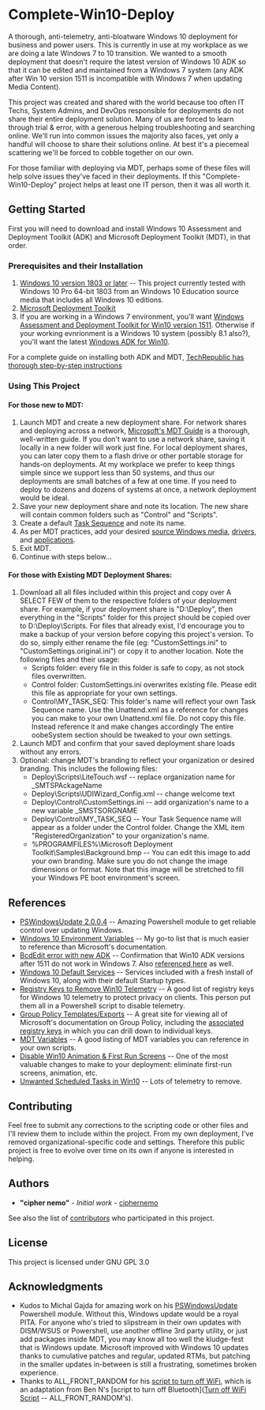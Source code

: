 # Complete-Win10-Deploy

A thorough, anti-telemetry, anti-bloatware Windows 10 deployment for business and power users. This is currently in use at my workplace as we are doing a late Windows 7 to 10 transition. We wanted to a smooth deployment that doesn't require the latest version of Windows 10 ADK so that it can be edited and maintained from a Windows 7 system (any ADK after Win 10 version 1511 is incompatible with Windows 7 when updating Media Content).

This project was created and shared with the world because too often IT Techs, System Admins, and DevOps responsible for deployments do not share their entire deployment solution. Many of us are forced to learn through trial & error, with a generous helping troubleshooting and searching online. We'll run into common issues the majority also faces, yet only a handful will choose to share their solutions online. At best it's a piecemeal scattering we'll be forced to cobble together on our own.

For those familiar with deploying via MDT, perhaps some of these files will help solve issues they've faced in their deployments. If this "Complete-Win10-Deploy" project helps at least one IT person, then it was all worth it.

## Getting Started

First you will need to download and install Windows 10 Assessment and Deployment Toolkit (ADK) and Microsoft Deployment Toolkit (MDT), in that order.

### Prerequisites and their Installation

1. [Windows 10 version 1803 or later](https://support.microsoft.com/en-us/help/4099479) -- This project currently tested with Windows 10 Pro 64-bit 1803 from an Windows 10 Education source media that includes all Windows 10 editions.
2. [Microsoft Deployment Toolkit](https://www.microsoft.com/en-us/download/details.aspx?id=54259)
3. If you are working in a Windows 7 environment, you'll want [Windows Assessment and Deployment Toolkit for Win10 version 1511](http://renshollanders.nl/2016/12/download-windows-adk-the-numerous-versions-of-microsoft-windows-adk-assessment-and-planning-toolkit-and-where-to-find-them/). Otherwise if your working evnrionment is a Windows 10 system (possibly 8.1 also?), you'll want the latest [Windows ADK for Win10](https://docs.microsoft.com/en-us/windows-hardware/get-started/adk-install).

For a complete guide on installing both ADK and MDT, [TechRepublic has thorough step-by-step instructions](https://www.techrepublic.com/article/how-to-set-up-microsoft-deployment-toolkit-step-by-step/)

### Using This Project

#### For those new to MDT:
1. Launch MDT and create a new deployment share. For network shares and deploying across a network, [Microsoft's MDT Guide](https://docs.microsoft.com/en-us/windows/deployment/deploy-windows-mdt/get-started-with-the-microsoft-deployment-toolkit) is a thorough, well-written guide. If you don't want to use a network share, saving it locally in a new folder will work just fine. For local deployment shares, you can later copy them to a flash drive or other portable storage for hands-on deployments. At my workplace we prefer to keep things simple since we support less than 50 systems, and thus our deployments are small batches of a few at one time. If you need to deploy to dozens and dozens of systems at once, a network deployment would be ideal.
2. Save your new deployment share and note its location. The new share will contain common folders such as "Control" and "Scripts".
3. Create a default [Task Sequence](https://web.sas.upenn.edu/jasonrw/2016/10/20/creating-task-sequences-for-mdt/) and note its name.
4. As per MDT practices, add your desired [source Windows media](https://web.sas.upenn.edu/jasonrw/2015/11/02/mdt-importing-an-operating-system/), [drivers](https://web.sas.upenn.edu/jasonrw/2016/09/25/mdt-and-drivers/), and [applications](https://www.techrepublic.com/article/how-to-deploy-applications-with-microsoft-deployment-toolkit/).
5. Exit MDT.
6. Continue with steps below... 
#### For those with Existing MDT Deployment Shares:
1. Download all all files included within this project and copy over A SELECT FEW of them to the respective folders of your deployment share. For example, if your deployment share is "D:\Deploy", then everything in the "Scripts" folder for this project should be copied over to D:\Deploy\Scripts. For files that already exist, I'd encourage you to make a backup of your version before copying this project's version. To do so, simply either rename the file (eg: "CustomSettings.ini" to "CustomSettings.original.ini") or copy it to another location. Note the following files and their usage:
    * Scripts folder: every file in this folder is safe to copy, as not stock files overwritten.
    * Control folder: CustomSettings.ini overwrites existing file. Please edit this file as appropriate for your own settings.
    * Control\MY_TASK_SEQ: This folder's name will reflect your own Task Sequence name. Use the Unattend.xml as a reference for changes you can make to your own Unattend.xml file. Do not copy this file. Instead reference it and make changes accordingly The entire oobeSystem section should be tweaked to your own settings.
2. Launch MDT and confirm that your saved deployment share loads without any errors.
3. Optional: change MDT's branding to reflect your organization or desired branding. This includes the following files:
    * Deploy\Scripts\LiteTouch.wsf -- replace organization name for _SMTSPAckageName
    * Deploy\Scripts\UDIWizard_Config.xml -- change welcome text
    * Deploy\Control\CustomSettings.ini -- add organization's name to a new variable _SMSTSORGNAME
    * Deploy\Control\MY_TASK_SEQ -- Your Task Sequence name will appear as a folder under the Control folder. Change the XML item "RegisteredOrganization" to your organization's name.
    * %PROGRAMFILES%\Microsoft Deployment Toolkit\Samples\Background.bmp -- You can edit this image to add your own branding. Make sure you do not change the image dimensions or format. Note that this image will be stretched to fill your Windows PE boot environment's screen.

## References

* [PSWindowsUpdate 2.0.0.4](https://www.powershellgallery.com/packages/PSWindowsUpdate/2.0.0.4) -- Amazing Powershell module to get reliable control over updating Windows.
* [Windows 10 Environment Variables](https://pureinfotech.com/list-environment-variables-windows-10/) -- My go-to list that is much easier to reference than Microsoft's documentation.
* [BcdEdit error with new ADK](https://social.technet.microsoft.com/Forums/en-US/60d86683-68e2-4a93-838b-231d61854804/bcdedit-returned-an-error-when-generating-an-media-iso-in-mdt?forum=mdt) -- Confirmation that Win10 ADK versions after 1511 do not work in Windows 7. Also [referenced here](https://forum.bigfix.com/t/deploy-mdt-bundle-creator-wadk-10-version-1607-mdt-build-8443-task-fails-to-validate-endpoint/20997/5) as well.
* [Windows 10 Default Services](http://servicedefaults.com/10/) -- Services included with a fresh install of Windows 10, along with their default Startup types.
* [Registry Keys to Remove Win10 Telemetry](https://michlstechblog.info/blog/windows-10-powershell-script-to-protect-your-privacy/) -- A good list of registry keys for Windows 10 telemetry to protect privacy on clients. This person put them all in a Powershell script to disable telemetry.
* [Group Policy Templates/Exports](https://getadmx.com/) -- A great site for viewing all of Microsoft's documentation on Group Policy, including the [associated registry keys](https://getadmx.com/HKLM/) in which you can drill down to individual keys.
* [MDT Variables](http://www.hayesjupe.com/sccm-and-mdt-list-of-variables/) -- A good listing of MDT variables you can reference in your own scripts.
* [Disable Win10 Animation & First Run Screens](https://blogs.technet.microsoft.com/mniehaus/2015/08/23/windows-10-mdt-2013-update-1-and-hideshell/) -- One of the most valuable changes to make to your deployment: eliminate first-run screens, animation, etc.
* [Unwanted Scheduled Tasks in Win10](https://github.com/W4RH4WK/Debloat-Windows-10/issues/22) -- Lots of telemetry to remove.

## Contributing

Feel free to submit any corrections to the scripting code or other files and I'll review them to include within the project. From my own deployment, I've removed organizational-specific code and settings. Therefore this public project is free to evolve over time on its own if anyone is interested in helping.

## Authors

* **"cipher nemo"** - *Initial work* - [ciphernemo](https://github.com/ciphernemo)

See also the list of [contributors](https://github.com/ciphernemo/Complete-Win10-Deploy/contributors) who participated in this project.

## License

This project is licensed under GNU GPL 3.0

## Acknowledgments

* Kudos to Michal Gajda for amazing work on his [PSWindowsUpdate](https://www.powershellgallery.com/packages/PSWindowsUpdate/2.0.0.4) Powershell module. Without this, Windows update would be a royal PITA. For anyone who's tried to slipstream in their own updates with DISM/WSUS or Powershell, use another offline 3rd party utility, or just add packages inside MDT, you may know all too well the kludge-fest that is Windows update. Microsoft improved with Windows 10 updates thanks to cumulative patches and regular, updated RTMs, but patching in the smaller updates in-between is still a frustrating, sometimes broken experience.
* Thanks to ALL_FRONT_RANDOM for his [script to turn off WiFi](https://www.reddit.com/r/sysadmin/comments/9az53e/need_help_controlling_wifi/e502prt/?context=3), which is an adaptation from Ben N's [script to turn off Bluetooth]([Turn off WiFi Script](https://www.reddit.com/r/sysadmin/comments/9az53e/need_help_controlling_wifi/e502prt/?context=3) -- ALL_FRONT_RANDOM's).
